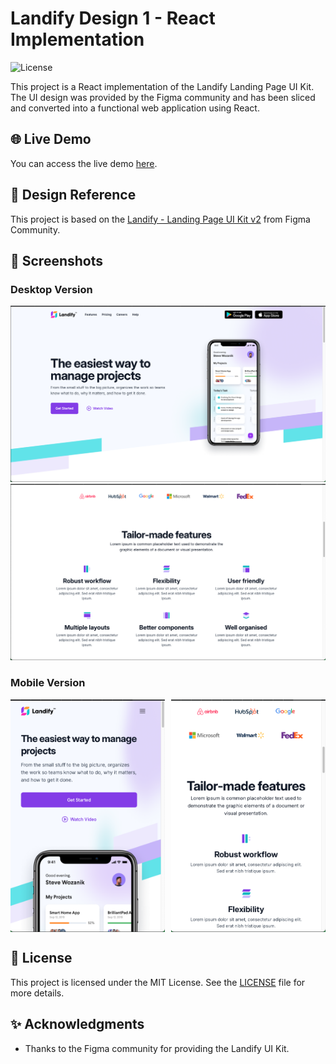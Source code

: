 # Landify Design 1 - React Implementation

![License](https://img.shields.io/badge/license-MIT-green)

This project is a React implementation of the Landify Landing Page UI Kit. The UI design was provided by the Figma community and has been sliced and converted into a functional web application using React.

## 🌐 Live Demo

You can access the live demo [here](https://landify-design-1-react.vercel.app).

## 🎨 Design Reference

This project is based on the [Landify - Landing Page UI Kit v2](<https://www.figma.com/design/088L8rIAnc29ArpVGDNG5y/Landify---Landing-Page-UI-Kit-v2-(Community)?node-id=1973-6598&t=KM6f0RjBK3Yq0WT8-0>) from Figma Community.

## 📸 Screenshots

### Desktop Version

![Desktop Screenshot 1](./screenshots/dekstop-1.png)
![Desktop Screenshot 2](./screenshots/dekstop-2.png)

### Mobile Version

<p align="center" style="display: flex; justify-content: space-between;">
  <img src="./screenshots/mobile-1.png" alt="Mobile Screenshot 1" width="49%" />
  <img src="./screenshots/mobile-2.png" alt="Mobile Screenshot 2" width="49%" />
</p>

## 📄 License

This project is licensed under the MIT License. See the [LICENSE](LICENSE) file for more details.

## ✨ Acknowledgments

- Thanks to the Figma community for providing the Landify UI Kit.
